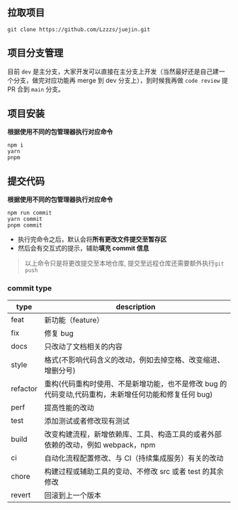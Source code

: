 ## 拉取项目

```shell
git clone https://github.com/Lzzzs/juejin.git
```

## 项目分支管理

目前 `dev` 是主分支，大家开发可以直接在主分支上开发（当然最好还是自己建一个分支，做完对应功能再 merge 到 dev 分支上），到时候我再做 `code review` 提 PR 合到 `main` 分支。

## 项目安装

**根据使用不同的包管理器执行对应命令**

```shell
npm i
yarn
pnpm
```

## 提交代码

**根据使用不同的包管理器执行对应命令**

```shell
npm run commit
yarn commit
pnpm commit
```

- 执行完命令之后，默认会将**所有更改文件提交至暂存区**
- 然后会有交互式的提示，辅助**填充 commit 信息**

> 以上命令只是将更改提交至本地仓库, 提交至远程仓库还需要额外执行`git push `

### commit type

| type     | description                                                                                          |
| -------- | ---------------------------------------------------------------------------------------------------- |
| feat     | 新功能（feature）                                                                                    |
| fix      | 修复 bug                                                                                             |
| docs     | 只改动了文档相关的内容                                                                               |
| style    | 格式(不影响代码含义的改动，例如去掉空格、改变缩进、增删分号)                                         |
| refactor | 重构(代码重构时使用、不是新增功能，也不是修改 bug 的代码变动,代码重构，未新增任何功能和修复任何 bug) |
| perf     | 提高性能的改动                                                                                       |
| test     | 添加测试或者修改现有测试                                                                             |
| build    | 改变构建流程，新增依赖库、工具、构造工具的或者外部依赖的改动，例如 webpack，npm                      |
| ci       | 自动化流程配置修改、与 CI（持续集成服务）有关的改动                                                  |
| chore    | 构建过程或辅助工具的变动、不修改 src 或者 test 的其余修改                                            |
| revert   | 回滚到上一个版本                                                                                     |
